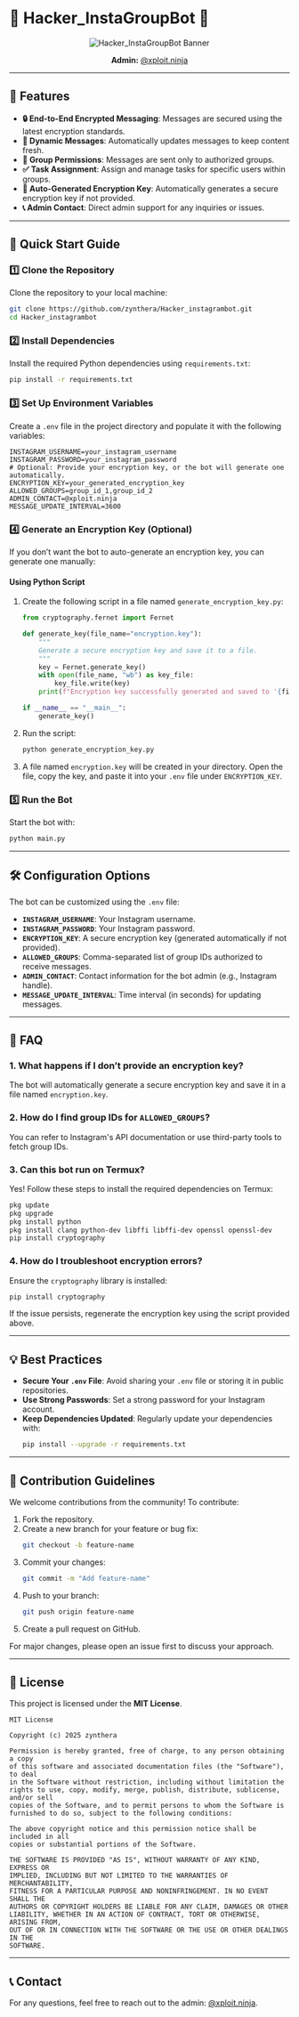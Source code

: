 # 🎉 Hacker_InstaGroupBot 🤖
<p align="center">
  <img src="https://raw.githubusercontent.com/zynthera/Hacker_instagrambot/main/assets/banner.png" alt="Hacker_InstaGroupBot Banner">
</p>

<p align="center">
  <strong>Admin:</strong> <a href="https://instagram.com/xploit.ninja">@xploit.ninja</a>
</p>

---

## 🌟 Features
- **🔒 End-to-End Encrypted Messaging**: Messages are secured using the latest encryption standards.
- **🔄 Dynamic Messages**: Automatically updates messages to keep content fresh.
- **👥 Group Permissions**: Messages are sent only to authorized groups.
- **✅ Task Assignment**: Assign and manage tasks for specific users within groups.
- **📡 Auto-Generated Encryption Key**: Automatically generates a secure encryption key if not provided.
- **📞 Admin Contact**: Direct admin support for any inquiries or issues.

---

## 🚀 Quick Start Guide

### 1️⃣ Clone the Repository
Clone the repository to your local machine:
```bash
git clone https://github.com/zynthera/Hacker_instagrambot.git
cd Hacker_instagrambot
```

### 2️⃣ Install Dependencies
Install the required Python dependencies using `requirements.txt`:
```bash
pip install -r requirements.txt
```

### 3️⃣ Set Up Environment Variables
Create a `.env` file in the project directory and populate it with the following variables:
```env
INSTAGRAM_USERNAME=your_instagram_username
INSTAGRAM_PASSWORD=your_instagram_password
# Optional: Provide your encryption key, or the bot will generate one automatically.
ENCRYPTION_KEY=your_generated_encryption_key
ALLOWED_GROUPS=group_id_1,group_id_2
ADMIN_CONTACT=@xploit.ninja
MESSAGE_UPDATE_INTERVAL=3600
```

### 4️⃣ Generate an Encryption Key (Optional)
If you don’t want the bot to auto-generate an encryption key, you can generate one manually:

#### **Using Python Script**
1. Create the following script in a file named `generate_encryption_key.py`:
   ```python
   from cryptography.fernet import Fernet

   def generate_key(file_name="encryption.key"):
       """
       Generate a secure encryption key and save it to a file.
       """
       key = Fernet.generate_key()
       with open(file_name, "wb") as key_file:
           key_file.write(key)
       print(f"Encryption key successfully generated and saved to '{file_name}'.")

   if __name__ == "__main__":
       generate_key()
   ```

2. Run the script:
   ```bash
   python generate_encryption_key.py
   ```

3. A file named `encryption.key` will be created in your directory. Open the file, copy the key, and paste it into your `.env` file under `ENCRYPTION_KEY`.

### 5️⃣ Run the Bot
Start the bot with:
```bash
python main.py
```

---

## 🛠️ Configuration Options
The bot can be customized using the `.env` file:
- **`INSTAGRAM_USERNAME`**: Your Instagram username.
- **`INSTAGRAM_PASSWORD`**: Your Instagram password.
- **`ENCRYPTION_KEY`**: A secure encryption key (generated automatically if not provided).
- **`ALLOWED_GROUPS`**: Comma-separated list of group IDs authorized to receive messages.
- **`ADMIN_CONTACT`**: Contact information for the bot admin (e.g., Instagram handle).
- **`MESSAGE_UPDATE_INTERVAL`**: Time interval (in seconds) for updating messages.

---

## 🧪 FAQ

### **1. What happens if I don’t provide an encryption key?**
The bot will automatically generate a secure encryption key and save it in a file named `encryption.key`.

### **2. How do I find group IDs for `ALLOWED_GROUPS`?**
You can refer to Instagram's API documentation or use third-party tools to fetch group IDs.

### **3. Can this bot run on Termux?**
Yes! Follow these steps to install the required dependencies on Termux:
```bash
pkg update
pkg upgrade
pkg install python
pkg install clang python-dev libffi libffi-dev openssl openssl-dev
pip install cryptography
```

### **4. How do I troubleshoot encryption errors?**
Ensure the `cryptography` library is installed:
```bash
pip install cryptography
```
If the issue persists, regenerate the encryption key using the script provided above.

---

## 💡 Best Practices
- **Secure Your `.env` File**: Avoid sharing your `.env` file or storing it in public repositories.
- **Use Strong Passwords**: Set a strong password for your Instagram account.
- **Keep Dependencies Updated**: Regularly update your dependencies with:
  ```bash
  pip install --upgrade -r requirements.txt
  ```

---

## 🤝 Contribution Guidelines
We welcome contributions from the community! To contribute:

1. Fork the repository.
2. Create a new branch for your feature or bug fix:
   ```bash
   git checkout -b feature-name
   ```
3. Commit your changes:
   ```bash
   git commit -m "Add feature-name"
   ```
4. Push to your branch:
   ```bash
   git push origin feature-name
   ```
5. Create a pull request on GitHub.

For major changes, please open an issue first to discuss your approach.

---

## 📜 License
This project is licensed under the **MIT License**.

```
MIT License

Copyright (c) 2025 zynthera

Permission is hereby granted, free of charge, to any person obtaining a copy
of this software and associated documentation files (the "Software"), to deal
in the Software without restriction, including without limitation the rights to use, copy, modify, merge, publish, distribute, sublicense, and/or sell
copies of the Software, and to permit persons to whom the Software is
furnished to do so, subject to the following conditions:

The above copyright notice and this permission notice shall be included in all
copies or substantial portions of the Software.

THE SOFTWARE IS PROVIDED "AS IS", WITHOUT WARRANTY OF ANY KIND, EXPRESS OR
IMPLIED, INCLUDING BUT NOT LIMITED TO THE WARRANTIES OF MERCHANTABILITY,
FITNESS FOR A PARTICULAR PURPOSE AND NONINFRINGEMENT. IN NO EVENT SHALL THE
AUTHORS OR COPYRIGHT HOLDERS BE LIABLE FOR ANY CLAIM, DAMAGES OR OTHER
LIABILITY, WHETHER IN AN ACTION OF CONTRACT, TORT OR OTHERWISE, ARISING FROM,
OUT OF OR IN CONNECTION WITH THE SOFTWARE OR THE USE OR OTHER DEALINGS IN THE
SOFTWARE.
```

---

## 📞 Contact
For any questions, feel free to reach out to the admin: [@xploit.ninja](https://instagram.com/xploit.ninja).